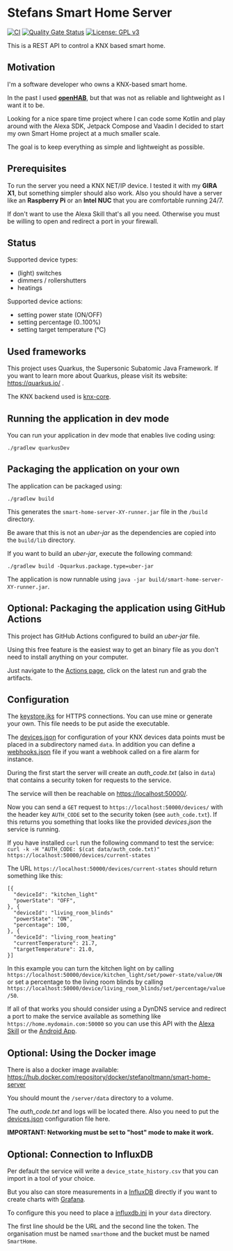 # Stefans Smart Home Server

[![CI](https://github.com/StefanOltmann/smart-home-server/actions/workflows/ci.yml/badge.svg?branch=master)](https://github.com/StefanOltmann/smart-home-server/actions/workflows/ci.yml)
[![Quality Gate Status](https://sonarcloud.io/api/project_badges/measure?project=smart-home-server&metric=alert_status)](https://sonarcloud.io/dashboard?id=smart-home-server)
[![License: GPL v3](https://img.shields.io/badge/License-GPLv3-blue.svg)](https://www.gnu.org/licenses/gpl-3.0)

This is a REST API to control a KNX based smart home.

## Motivation

I'm a software developer who owns a KNX-based smart home.

In the past I used **[openHAB](https://www.openhab.org/)**, but that was not as reliable and lightweight as I want it to be.

Looking for a nice spare time project where I can code some Kotlin and play around with the Alexa SDK, Jetpack Compose
and Vaadin I decided to start my own Smart Home project at a much smaller scale.

The goal is to keep everything as simple and lightweight as possible.

## Prerequisites

To run the server you need a KNX NET/IP device. I tested it with my **GIRA X1**, but something simpler should also work.
Also you should have a server like an **Raspberry Pi** or an **Intel NUC** that you are comfortable running 24/7.

If don't want to use the Alexa Skill that's all you need. Otherwise you must be willing to open and redirect a port in
your firewall.

## Status

Supported device types:

- (light) switches
- dimmers / rollershutters
- heatings

Supported device actions:

- setting power state (ON/OFF)
- setting percentage (0..100%)
- setting target temperature (°C)

## Used frameworks

This project uses Quarkus, the Supersonic Subatomic Java Framework. If you want to learn more about Quarkus, please
visit its website: https://quarkus.io/ .

The KNX backend used is [knx-core](https://github.com/pitschr/knx-core).

## Running the application in dev mode

You can run your application in dev mode that enables live coding using:

```shell script
./gradlew quarkusDev
```

## Packaging the application on your own

The application can be packaged using:

```shell script
./gradlew build
```

This generates the `smart-home-server-XY-runner.jar` file in the `/build` directory.

Be aware that this is not an _uber-jar_ as the dependencies are copied into the `build/lib` directory.

If you want to build an _uber-jar_, execute the following command:

```shell script
./gradlew build -Dquarkus.package.type=uber-jar
```

The application is now runnable using `java -jar build/smart-home-server-XY-runner.jar`.

## Optional: Packaging the application using GitHub Actions

This project has GitHub Actions configured to build an _uber-jar_ file.

Using this free feature is the easiest way to get an binary file as you don't need to install anything on your computer.

Just navigate to the [Actions page](https://github.com/StefanOltmann/smart-home-server/actions), click on the latest run
and grab the artifacts.

## Configuration

The [keystore.jks](src/main/resources/keystore.jks) for HTTPS connections. You can use mine or generate your own.
This file needs to be put aside the executable.

The [devices.json](docs/devices.json) for configuration of your KNX devices data points must be placed in a subdirectory
named `data`. In addition you can define a [webhooks.json](docs/webhooks.json) file if you want a webhook called on a fire alarm for instance.

During the first start the server will create an _auth_code.txt_ (also in `data`) that contains a security token for
requests to the service.

The service will then be reachable on [https://localhost:50000/](https://localhost:50000/).

Now you can send a `GET` request to `https://localhost:50000/devices/` with the header key `AUTH_CODE` set to the
security token (see `auth_code.txt`). If this returns you something that looks like the provided _devices.json_ the
service is running.

If you have installed `curl` run the following command to test the service:\
`curl -k -H "AUTH_CODE: $(cat data/auth_code.txt)" https://localhost:50000/devices/current-states`

The URL `https://localhost:50000/devices/current-states` should return something like this:

```
[{
  "deviceId": "kitchen_light"
  "powerState": "OFF",
}, {
  "deviceId": "living_room_blinds"
  "powerState": "ON",
  "percentage": 100,
}, {
  "deviceId": "living_room_heating"
  "currentTemperature": 21.7,
  "targetTemperature": 21.0,
}]
```

In this example you can turn the kitchen light on by
calling `https://localhost:50000/device/kitchen_light/set/power-state/value/ON`
or set a percentage to the living room blinds by
calling `https://localhost:50000/device/living_room_blinds/set/percentage/value/50`.

If all of that works you should consider using a DynDNS service and redirect a port to make the service available as
something like `https://home.mydomain.com:50000` so you can use this API with
the [Alexa Skill](https://github.com/StefanOltmann/smart-home-alexaskill) or the
[Android App](https://github.com/StefanOltmann/smart-home-android).

## Optional: Using the Docker image

There is also a docker image available: https://hub.docker.com/repository/docker/stefanoltmann/smart-home-server

You should mount the `/server/data` directory to a volume.

The _auth_code.txt_ and logs will be located there.
Also you need to put the [devices.json](docs/devices.json) configuration file here.

**IMPORTANT: Networking must be set to "host" mode to make it work.**

## Optional: Connection to InfluxDB

Per default the service will write a `device_state_history.csv` that you can import in a tool of your choice.

But you also can store measurements in a [InfluxDB](https://github.com/influxdata/influxdb) directly if you want to create charts with [Grafana](https://github.com/grafana/grafana).

To configure this you need to place a [influxdb.ini](docs/influxdb.ini) in your `data` directory.

The first line should be the URL and the second line the token.
The organisation must be named `smarthome` and the bucket must be named `SmartHome`.
